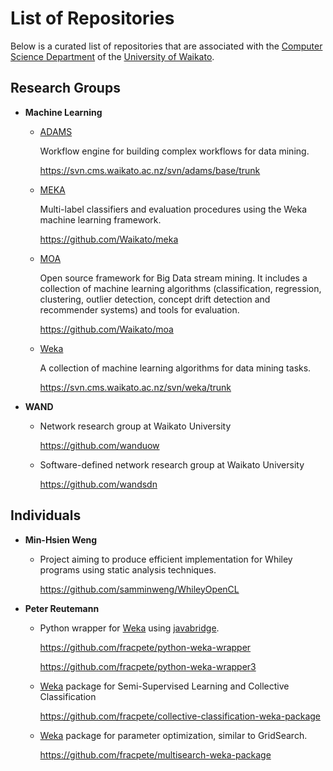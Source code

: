 List of Repositories
====================

Below is a curated list of repositories that are associated with the
[Computer Science Department](http://www.cms.waikato.ac.nz/) of the 
[University of Waikato](http://www.waikato.ac.nz/).

Research Groups
---------------

* **Machine Learning**

  * [ADAMS](https://adams.cms.waikato.ac.nz/)

    Workflow engine for building complex workflows for data mining.

    https://svn.cms.waikato.ac.nz/svn/adams/base/trunk

  * [MEKA](http://meka.sourceforge.net/)

    Multi-label classifiers and evaluation procedures using the Weka machine
    learning framework.

    https://github.com/Waikato/meka

  * [MOA](http://moa.cms.waikato.ac.nz/)

    Open source framework for Big Data stream mining. It includes a collection
    of machine learning algorithms (classification, regression, clustering,
    outlier detection, concept drift detection and recommender systems) and
    tools for evaluation.

    https://github.com/Waikato/moa

  * [Weka](http://www.cs.waikato.ac.nz/ml/weka/)

    A collection of machine learning algorithms for data mining tasks.

    https://svn.cms.waikato.ac.nz/svn/weka/trunk

* **WAND**

  * Network research group at Waikato University
  
    https://github.com/wanduow

  * Software-defined network research group at Waikato University

    https://github.com/wandsdn


Individuals
-----------

* **Min-Hsien Weng**

  * Project aiming to produce efficient implementation for Whiley programs using 
    static analysis techniques. 
  
    https://github.com/samminweng/WhileyOpenCL

* **Peter Reutemann**

  * Python wrapper for [Weka](http://www.cs.waikato.ac.nz/~ml/weka/) using
    [javabridge](https://pypi.python.org/pypi/javabridge).

    https://github.com/fracpete/python-weka-wrapper

    https://github.com/fracpete/python-weka-wrapper3

  * [Weka](http://www.cs.waikato.ac.nz/~ml/weka/) package for Semi-Supervised
    Learning and Collective Classification

    https://github.com/fracpete/collective-classification-weka-package

  * [Weka](http://www.cs.waikato.ac.nz/~ml/weka/) package for parameter
    optimization, similar to GridSearch.

    https://github.com/fracpete/multisearch-weka-package

